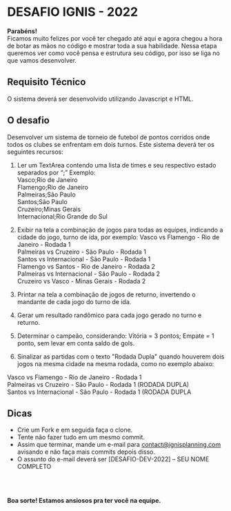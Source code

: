 # DESAFIO IGNIS - 2022

**Parabéns!** <br>
Ficamos muito felizes por você ter chegado até aqui e agora chegou a hora de botar as mãos no código e mostrar toda a sua habilidade.
Nessa etapa queremos ver como você pensa e estrutura seu código, por isso se liga no que vamos desenvolver.

## Requisito Técnico
O sistema deverá ser desenvolvido utilizando Javascript e HTML.

## O desafio
Desenvolver um sistema de torneio de futebol de pontos corridos onde todos 
os clubes se enfrentam em dois turnos. Este sistema deverá ter os seguintes recursos:

1. Ler um TextArea contendo uma lista de times e seu respectivo estado separados
por “;”
Exemplo:<br>
Vasco;Rio de Janeiro <br>
Flamengo;Rio de Janeiro <br>
Palmeiras;São Paulo <br>
Santos;São Paulo <br>
Cruzeiro;Minas Gerais <br>
Internacional;Rio Grande do Sul <br>

2. Exibir na tela a combinação de jogos para todas as equipes, indicando a cidade do 
jogo, turno de ida, por exemplo:
Vasco vs Flamengo - Rio de Janeiro - Rodada 1 <br>
Palmeiras vs Cruzeiro - São Paulo - Rodada 1 <br>
Santos vs Internacional - São Paulo - Rodada 1 <br>
Flamengo vs Santos - Rio de Janeiro - Rodada 2 <br>
Palmeiras vs Internacional - São Paulo - Rodada 2 <br>
Cruzeiro vs Vasco - Minas Gerais - Rodada 2<br>

3. Printar na tela a combinação de jogos de returno, invertendo o mandante de cada 
jogo do turno de ida.

4. Gerar um resultado randômico para cada jogo gerado no turno e returno.

5. Determinar o campeão, considerando: Vitória = 3 pontos; Empate = 1 ponto, sem 
levar em conta saldo de gols.

6. Sinalizar as partidas com o texto "Rodada Dupla" quando houverem dois jogos na 
mesma cidade na mesma rodada, como no exemplo abaixo:

Vasco vs Flamengo - Rio de Janeiro - Rodada 1 <br>
Palmeiras vs Cruzeiro - São Paulo - Rodada 1 (RODADA DUPLA) <br>
Santos vs Internacional - São Paulo - Rodada 1 (RODADA DUPLA <br>

## Dicas
* Crie um Fork e em seguida faça o clone.
* Tente não fazer tudo em um mesmo commit.
* Assim que terminar, mande um e-mail para contact@ignisplanning.com avisando e não faça mais commits depois disso.
* O assunto do e-mail deverá ser [DESAFIO-DEV-2022] – SEU NOME COMPLETO

<br>
<br>

**Boa sorte! Estamos ansiosos pra ter você na equipe.**

